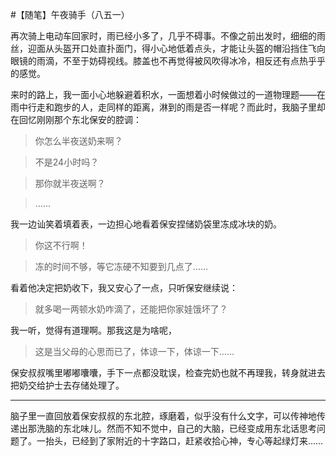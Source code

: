 #【随笔】午夜骑手（八五一）

再次骑上电动车回家时，雨已经小多了，几乎不碍事。不像之前出发时，细细的雨丝，迎面从头盔开口处直扑面门，得小心地低着点头，才能让头盔的帽沿挡住飞向眼镜的雨滴，不至于妨碍视线。膝盖也不再觉得被风吹得冰冷，相反还有点热乎乎的感觉。

来时的路上，我一面小心地躲避着积水，一面想着小时候做过的一道物理题——在雨中行走和跑步的人，走同样的距离，淋到的雨是否一样呢？而此时，我脑子里却在回忆刚刚那个东北保安的腔调：

> 你怎么半夜送奶来啊？

> 不是24小时吗？

> 那你就半夜送啊？

> ……

我一边讪笑着填着表，一边担心地看着保安捏储奶袋里冻成冰块的奶。

> 你这不行啊！

> 冻的时间不够，等它冻硬不知要到几点了……

看着他决定把奶收下，我又安心了一点，只听保安继续说：

> 就多喝一两顿水奶咋滴了，还能把你家娃饿坏了？

我一听，觉得有道理啊。那我这是为啥呢，

> 这是当父母的心思而已了，体谅一下，体谅一下……

保安叔叔嘴里嘟嘟囔囔，手下一点都没耽误，检查完奶也就不再理我，转身就进去把奶交给护士去存储处理了。

----

脑子里一直回放着保安叔叔的东北腔，琢磨着，似乎没有什么文字，可以传神地传递出那洗脑的东北味儿。然而不知不觉中，自己的大脑，已经变成用东北话思考问题了。一抬头，已经到了家附近的十字路口，赶紧收拾心神，专心等起绿灯来……